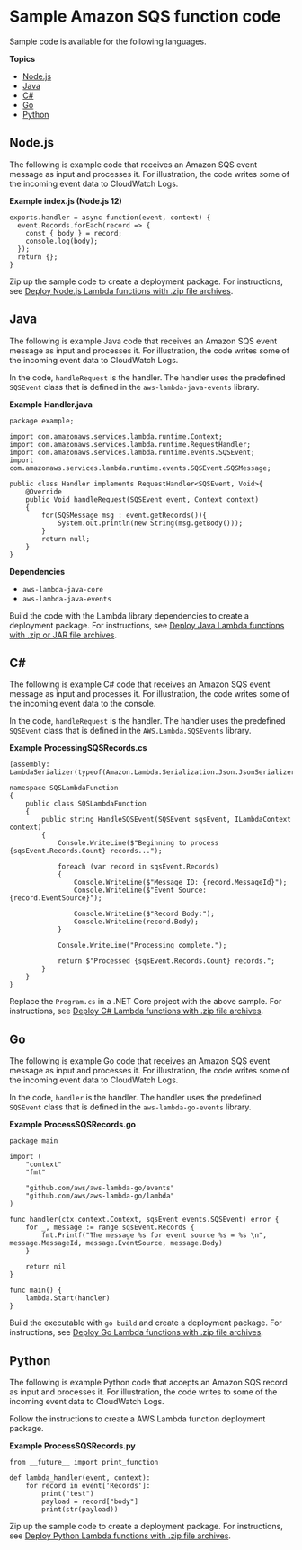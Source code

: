 # Sample Amazon SQS function code<a name="with-sqs-create-package"></a>

Sample code is available for the following languages\.

**Topics**
+ [Node\.js](#with-sqs-example-deployment-pkg-nodejs)
+ [Java](#with-sqs-example-deployment-pkg-java)
+ [C\#](#with-sqs-example-deployment-pkg-dotnet)
+ [Go](#with-sqs-example-deployment-pkg-go)
+ [Python](#with-sqs-example-deployment-pkg-python)

## Node\.js<a name="with-sqs-example-deployment-pkg-nodejs"></a>

The following is example code that receives an Amazon SQS event message as input and processes it\. For illustration, the code writes some of the incoming event data to CloudWatch Logs\. 

**Example index\.js \(Node\.js 12\)**  

```
exports.handler = async function(event, context) {
  event.Records.forEach(record => {
    const { body } = record;
    console.log(body);
  });
  return {};
}
```

Zip up the sample code to create a deployment package\. For instructions, see [Deploy Node\.js Lambda functions with \.zip file archives](nodejs-package.md)\.

## Java<a name="with-sqs-example-deployment-pkg-java"></a>

The following is example Java code that receives an Amazon SQS event message as input and processes it\. For illustration, the code writes some of the incoming event data to CloudWatch Logs\. 

In the code, `handleRequest` is the handler\. The handler uses the predefined `SQSEvent` class that is defined in the `aws-lambda-java-events` library\.

**Example Handler\.java**  

```
package example;

import com.amazonaws.services.lambda.runtime.Context;
import com.amazonaws.services.lambda.runtime.RequestHandler;
import com.amazonaws.services.lambda.runtime.events.SQSEvent;
import com.amazonaws.services.lambda.runtime.events.SQSEvent.SQSMessage;

public class Handler implements RequestHandler<SQSEvent, Void>{
    @Override
    public Void handleRequest(SQSEvent event, Context context)
    {
        for(SQSMessage msg : event.getRecords()){
            System.out.println(new String(msg.getBody()));
        }
        return null;
    }
}
```

**Dependencies**
+ `aws-lambda-java-core`
+ `aws-lambda-java-events`

Build the code with the Lambda library dependencies to create a deployment package\. For instructions, see [Deploy Java Lambda functions with \.zip or JAR file archives](java-package.md)\.

## C\#<a name="with-sqs-example-deployment-pkg-dotnet"></a>

The following is example C\# code that receives an Amazon SQS event message as input and processes it\. For illustration, the code writes some of the incoming event data to the console\. 

 In the code, `handleRequest` is the handler\. The handler uses the predefined `SQSEvent` class that is defined in the `AWS.Lambda.SQSEvents` library\. 

**Example ProcessingSQSRecords\.cs**  

```
[assembly: LambdaSerializer(typeof(Amazon.Lambda.Serialization.Json.JsonSerializer))]

namespace SQSLambdaFunction
{
    public class SQSLambdaFunction
    {
        public string HandleSQSEvent(SQSEvent sqsEvent, ILambdaContext context)
        {
            Console.WriteLine($"Beginning to process {sqsEvent.Records.Count} records...");

            foreach (var record in sqsEvent.Records)
            {
                Console.WriteLine($"Message ID: {record.MessageId}");
                Console.WriteLine($"Event Source: {record.EventSource}");

                Console.WriteLine($"Record Body:");
                Console.WriteLine(record.Body);
            }

            Console.WriteLine("Processing complete.");

            return $"Processed {sqsEvent.Records.Count} records.";
        }
    }
}
```

Replace the `Program.cs` in a \.NET Core project with the above sample\. For instructions, see [Deploy C\# Lambda functions with \.zip file archives](csharp-package.md)\.

## Go<a name="with-sqs-example-deployment-pkg-go"></a>

The following is example Go code that receives an Amazon SQS event message as input and processes it\. For illustration, the code writes some of the incoming event data to CloudWatch Logs\. 

 In the code, `handler` is the handler\. The handler uses the predefined `SQSEvent` class that is defined in the `aws-lambda-go-events` library\. 

**Example ProcessSQSRecords\.go**  

```
package main

import (
    "context"
    "fmt"

    "github.com/aws/aws-lambda-go/events"
    "github.com/aws/aws-lambda-go/lambda"
)

func handler(ctx context.Context, sqsEvent events.SQSEvent) error {
    for _, message := range sqsEvent.Records {
        fmt.Printf("The message %s for event source %s = %s \n", message.MessageId, message.EventSource, message.Body)
    }

    return nil
}

func main() {
    lambda.Start(handler)
}
```

Build the executable with `go build` and create a deployment package\. For instructions, see [Deploy Go Lambda functions with \.zip file archives](golang-package.md)\.

## Python<a name="with-sqs-example-deployment-pkg-python"></a>

The following is example Python code that accepts an Amazon SQS record as input and processes it\. For illustration, the code writes to some of the incoming event data to CloudWatch Logs\. 

Follow the instructions to create a AWS Lambda function deployment package\. 

**Example ProcessSQSRecords\.py**  

```
from __future__ import print_function

def lambda_handler(event, context):
    for record in event['Records']:
        print("test")
        payload = record["body"]
        print(str(payload))
```

Zip up the sample code to create a deployment package\. For instructions, see [Deploy Python Lambda functions with \.zip file archives](python-package.md)\.